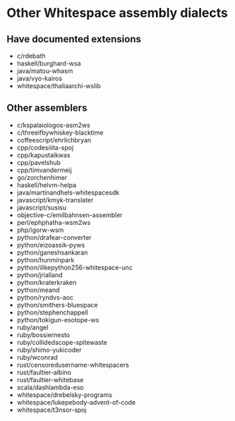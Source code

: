 # Other Whitespace assembly dialects

## Have documented extensions

- c/rdebath
- haskell/burghard-wsa
- java/matou-whasm
- java/vyo-kairos
- whitespace/thaliaarchi-wslib

## Other assemblers

- c/kspalaiologos-asm2ws
- c/threeifbywhiskey-blacktime
- coffeescript/ehrlichbryan
- cpp/codesiiita-spoj
- cpp/kapustaikwas
- cpp/pavelshub
- cpp/timvandermeij
- go/zorchenhimer
- haskell/helvm-helpa
- java/martinandhels-whitespacesdk
- javascript/kmyk-translater
- javascript/susisu
- objective-c/emilbahnsen-assembler
- perl/ephphatha-wsm2ws
- php/igorw-wsm
- python/drafear-converter
- python/eizoassik-pyws
- python/ganeshsankaran
- python/hunminpark
- python/ilikepython256-whitespace-unc
- python/jrialland
- python/kraterkraken
- python/meand
- python/ryndvs-aoc
- python/smithers-bluespace
- python/stephenchappell
- python/tokigun-esotope-ws
- ruby/angel
- ruby/bossiernesto
- ruby/collidedscope-spitewaste
- ruby/shimo-yukicoder
- ruby/wconrad
- rust/censoredusername-whitespacers
- rust/faultier-albino
- rust/faultier-whitebase
- scala/dashlambda-eso
- whitespace/drebelsky-programs
- whitespace/lukepebody-advent-of-code
- whitespace/t3nsor-spoj
